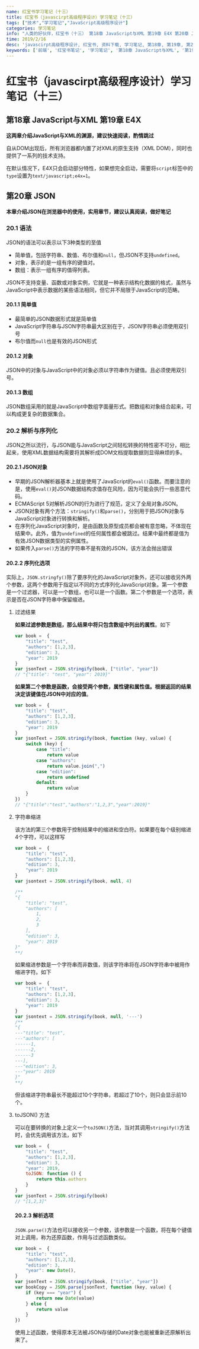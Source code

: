 ```yaml
---
name: 红宝书学习笔记（十三）
title: 红宝书（javascirpt高级程序设计）学习笔记（十三）
tags: ["技术","学习笔记","JavaScript高级程序设计"]
categories: 学习笔记
info: "人类的好伙伴，红宝书（十三） 第18章 JavaScript与XML 第19章 E4X 第20章 JSON"
time: 2019/2/16
desc: 'javascirpt高级程序设计, 红宝书, 资料下载, 学习笔记, 第18章, 第19章, 第20章'
keywords: ['前端', '红宝书笔记', '学习笔记', '第18章 JavaScript与XML', '第19章 E4X', '第20章 JSON']
---
```




# 红宝书（javascirpt高级程序设计）学习笔记（十三）

## 第18章 JavaScript与XML  第19章 E4X

**这两章介绍JavaScript与XML的渊源，建议快速阅读，酌情跳过**

自从DOM出现后，所有浏览器都内置了对XML的原生支持（XML DOM），同时也提供了一系列的技术支持。

在默认情况下，E4X只会启动部分特性，如果想完全启动，需要将`script`标签中的`type`设置为`text/javascript;e4x=1`。

## 第20章 JSON

**本章介绍JSON在浏览器中的使用，实用章节，建议认真阅读，做好笔记**

### 20.1 语法

JSON的语法可以表示以下3种类型的至值

- 简单值，包括字符串、数值、布尔值和`null`，但JSON不支持`undefined`。
- 对象，表示的是一组有序的键值对。
- 数组：表示一组有序的值得列表。

JSON不支持变量、函数或对象实例，它就是一种表示结构化数据的格式，虽然与JavaScript中表示数据的某些语法相同，但它并不局限于JavaScript的范畴。

#### 20.1.1 简单值

- 最简单的JSON数据形式就是简单值
- JavaScript字符串与JSON字符串最大区别在于，JSON字符串必须使用双引号
- 布尔值而`null`也是有效的JSON形式

#### 20.1.2 对象

JSON中的对象与JavaScript中的对象必须以字符串作为键值。且必须使用双引号。

#### 20.1.3 数组

JSON数组采用的就是JavaScript中数组字面量形式。把数组和对象结合起来，可以构成更复杂的数据集合。

### 20.2 解析与序列化

JSON之所以流行，与JSON能与JavaScript之间轻松转换的特性密不可分，相比起来，使用XML数据结构需要将其解析成DOM文档提取数据则显得麻烦的多。

#### 20.2.1 JSON对象

- 早期的JSON解析器基本上就是使用了JavaScript的`eval()`函数。而要注意的是，使用`eval()`对JSON数据结构求值存在风险，因为可能会执行一些恶意代码。
- ECMAScript 5对解析JSON的行为进行了规范，定义了全局对象JSON。
- JSON对象有两个方法：`stringify()`和`parse()`，分别用于把JSON对象与JavaScript对象进行转换和解析。
- 在序列化JavaScript对象时，是由函数及原型成员都会被有意忽略，不体现在结果中。此外，值为`undefined`的任何属性都会被跳过。结果中最终都是值为有效JSON数据类型的实例属性。
- 如果传入`parse()`方法的字符串不是有效的JSON，该方法会抛出错误

#### 20.2.2 序列化选项

实际上，`JSON.stringfy()`除了要序列化的JavaScript对象外，还可以接收另外两个参数，这两个参数用于指定以不同的方式序列化JavaScript对象。第一个参数是一个过滤器，可以是一个数组，也可以是一个函数。第二个参数是一个选项，表示是否在JSON字符串中保留缩进。

1. 过滤结果

   **如果过滤参数是数组，那么结果中将只包含数组中列出的属性**。如下

   ```javascript
   var book =  {
       "title": "test",
       "authors": [1,2,3],
       "edition": 3,
       "year": 2019
   }
   var jsonText = JSON.stringify(book, ["title", "year"])
   // "{"title": "test", "year": 2019}"
   ```

   **如果第二个参数是函数，会接受两个参数，属性键和属性值。根据返回的结果决定该键值在JSON中对应的值**。

   ```javascript
   var book =  {
       "title": "test",
       "authors": [1,2,3],
       "edition": 3,
       "year": 2019
   }
   var jsonText = JSON.stringify(book, function (key, value) {
       switch (key) {
           case "title":
               return value
           case "authors":
               return value.join(",")
           case "edition":
               return undefined
           default:
               return value
       }
   })
   // "{"title":"test","authors":"1,2,3","year":2019}"
   ```

2. 字符串缩进

   该方法的第三个参数用于控制结果中的缩进和空白符。如果要在每个级别缩进4个字符，可以这样写

   ```javascript
   var book =  {
       "title": "test",
       "authors": [1,2,3],
       "edition": 3,
       "year": 2019
   }
   var jsontext = JSON.stringify(book, null, 4)
   
   /** 
   "{
       "title": "test",
       "authors": [
           1,
           2,
           3
       ],
       "edition": 3,
       "year": 2019
   }"
   **/
   ```

   如果缩进参数是一个字符串而非数值，则该字符串将在JSON字符串中被用作缩进字符。如下

   ```javascript
   var book =  {
       "title": "test",
       "authors": [1,2,3],
       "edition": 3,
       "year": 2019
   }
   var jsontext = JSON.stringify(book, null, '---')
   /** 
   "{
   ---"title": "test",
   ---"authors": [
   ------1,
   ------2,
   ------3
   ---],
   ---"edition": 3,
   ---"year": 2019
   }"
   **/
   ```

   但该缩进字符串最长不能超过10个字符串，若超过了10个，则只会显示前10个。

3. toJSON() 方法

   可以在要转换的对象上定义一个`toJSON()`方法，当对其调用`stringify()`方法时，会优先调用该方法，如下

   ```javascript
   var book =  {
       "title": "test",
       "authors": [1,2,3],
       "edition": 3,
       "year": 2019,
       toJSON: function () {
           return this.authors
       }
   }
   var jsonText = JSON.stringify(book)
   // "[1,2,3]"
   ```

   #### 20.2.3 解析选项

   `JSON.parse()`方法也可以接收另一个参数，该参数是一个函数，将在每个键值对上调用，称为还原函数，作用与过滤函数类似。

   ```javascript
   var book =  {
       "title": "test",
       "authors": [1,2,3],
       "edition": 3,
       "year": new Date(),
   }
   var jsonText = JSON.stringify(book, ["title", "year"])
   var bookCopy = JSON.parse(jsonText, function (key, value) {
       if (key === "year") {
           return new Date(value)
       } else {
           return value
       }
   })
   ```

   使用上述函数，使得原本无法被JSON存储的Date对象也能被重新还原解析出来了。